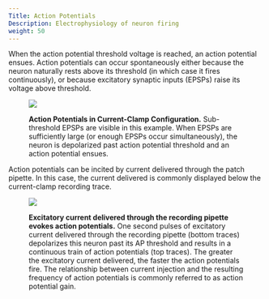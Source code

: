 ```yaml
---
Title: Action Potentials
Description: Electrophysiology of neuron firing
weight: 50
---
```


When the action potential threshold voltage is reached, an action potential ensues. Action potentials can occur spontaneously either because the neuron naturally rests above its threshold (in which case it fires continuously), or because excitatory synaptic inputs (EPSPs) raise its voltage above threshold.

<figure class="figure">
  <img src="/patch/img/crash/ap/spontaneous-action-potential.png" class="figure-img img-fluid rounded">
  <figcaption class="figure-caption">

**Action Potentials in Current-Clamp Configuration.** Sub-threshold EPSPs are visible in this example. When EPSPs are sufficiently large (or enough EPSPs occur simultaneously), the neuron is depolarized past action potential threshold and an action potential ensues.

  </figcaption>
</figure>

Action potentials can be incited by current delivered through the patch pipette. In this case, the current delivered is commonly displayed below the current-clamp recording trace.

<figure class="figure">
  <img src="/patch/img/crash/ap/step-aps.png" class="figure-img img-fluid rounded">
  <figcaption class="figure-caption">

**Excitatory current delivered through the recording pipette evokes action potentials.** One second pulses of excitatory current delivered through the recording pipette (bottom traces) depolarizes this neuron past its AP threshold and results in a continuous train of action potentials (top traces). The greater the excitatory current delivered, the faster the action potentials fire. The relationship between current injection and the resulting frequency of action potentials is commonly referred to as action potential gain.

  </figcaption>
</figure>

